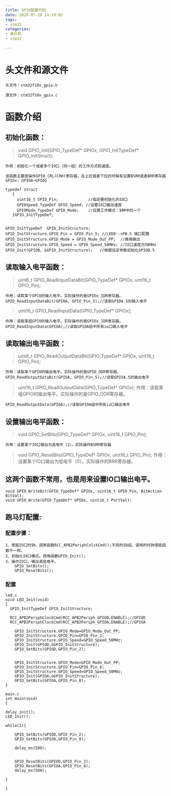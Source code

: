 ```yaml
---
title: GPIO配置代码
date: 2020-07-20 14:19:02
tags:
- stm32
categories:
- 单片机
- stm32

---
```


# 头文件和源文件 #

	头文件：stm32f10x_gpio.h
	
	源文件：stm32f10x_gpio.c

# 函数介绍 #

## 初始化函数： ##


> void GPIO_Init(GPIO_TypeDef* GPIOx, GPIO_InitTypeDef* GPIO_InitStruct);

	作用：初始化一个或者多个IO口（同一组）的工作方式和速度。
	
	该函数主要是操作GPIO_CRL(CRH)寄存器，在上拉或者下拉的时候有设置BSRR或者BRR寄存器 
    GPIOx: GPIOA~GPIOG

    typedef struct
       {
         uint16_t GPIO_Pin;             //指定要初始化的IO口         
         GPIOSpeed_TypeDef GPIO_Speed; //设置IO口输出速度
         GPIOMode_TypeDef GPIO_Mode;    //设置工作模式：8种中的一个
       }GPIO_InitTypeDef;


    GPIO_InitTypeDef  GPIO_InitStructure;
    GPIO_InitStructure.GPIO_Pin = GPIO_Pin_5; //LED0-->PB.5 端口配置
    GPIO_InitStructure.GPIO_Mode = GPIO_Mode_Out_PP;  //推挽输出
    GPIO_InitStructure.GPIO_Speed = GPIO_Speed_50MHz; //IO口速度为50MHz
    GPIO_Init(GPIOB, &GPIO_InitStructure);	 //根据设定参数初始化GPIOB.5

## 读取输入电平函数： ##

> uint8_t GPIO_ReadInputDataBit(GPIO_TypeDef* GPIOx, uint16_t GPIO_Pin);

	作用：读取某个GPIO的输入电平。实际操作的是GPIOx_IDR寄存器。
	GPIO_ReadInputDataBit(GPIOA, GPIO_Pin_5);//读取GPIOA.5的输入电平


> uint16_t GPIO_ReadInputData(GPIO_TypeDef* GPIOx);

	作用：读取某组GPIO的输入电平。实际操作的是GPIOx_IDR寄存器。
	GPIO_ReadInputData(GPIOA);//读取GPIOA组中所有io口输入电平

## 读取输出电平函数： ##

> uint8_t GPIO_ReadOutputDataBit(GPIO_TypeDef* GPIOx, uint16_t GPIO_Pin);

    作用：读取某个GPIO的输出电平。实际操作的是GPIO_ODR寄存器。
	GPIO_ReadOutputDataBit(GPIOA, GPIO_Pin_5);//读取GPIOA.5的输出电平

> uint16_t GPIO_ReadOutputData(GPIO_TypeDef* GPIOx);
	作用：读取某组GPIO的输出电平。实际操作的是GPIO_ODR寄存器。

	GPIO_ReadOutputData(GPIOA);//读取GPIOA组中所有io口输出电平

## 设置输出电平函数： ##

> void GPIO_SetBits(GPIO_TypeDef* GPIOx, uint16_t GPIO_Pin);

    作用：设置某个IO口输出为高电平（1）。实际操作BSRR寄存器

> void GPIO_ResetBits(GPIO_TypeDef* GPIOx, uint16_t GPIO_Pin);
    作用：设置某个IO口输出为低电平（0）。实际操作的BRR寄存器。

## 这两个函数不常用，也是用来设置IO口输出电平。 ##

	void GPIO_WriteBit(GPIO_TypeDef* GPIOx, uint16_t GPIO_Pin, BitAction BitVal);
	void GPIO_Write(GPIO_TypeDef* GPIOx, uint16_t PortVal);



## 跑马灯配置: ##

### 配置步骤： ###
	1、使能IO口时钟。调用函数RCC_APB2PeriphColckCmd();不同的IO组，调用的时钟使能函数不一样。
	2、初始化IO口模式。调用函数GPIO_Init();
	3、操作IO口，输出高低电平。
		GPIO_SetBits();
		GPIO_ResetBits();

### 配置 ###
	led.c
	void LED_Init(void)
	{
	  GPIO_InitTypeDef GPIO_InitStructure;
		
	  RCC_APB2PeriphClockCmd(RCC_APB2Periph_GPIOD,ENABLE);//GPIOD
	  RCC_APB2PeriphClockCmd(RCC_APB2Periph_GPIOA,ENABLE);//GPIOA
		
		GPIO_InitStructure.GPIO_Mode=GPIO_Mode_Out_PP;
		GPIO_InitStructure.GPIO_Pin=GPIO_Pin_2;
		GPIO_InitStructure.GPIO_Speed=GPIO_Speed_50MHz;
		GPIO_Init(GPIOD,&GPIO_InitStructure);
		GPIO_SetBits(GPIOD,GPIO_Pin_2);
		
		
		GPIO_InitStructure.GPIO_Mode=GPIO_Mode_Out_PP;
		GPIO_InitStructure.GPIO_Pin=GPIO_Pin_8;
		GPIO_InitStructure.GPIO_Speed=GPIO_Speed_50MHz;
		GPIO_Init(GPIOA,&GPIO_InitStructure);
		GPIO_SetBits(GPIOA,GPIO_Pin_8);
	}

	main.c
	int main(void)
	{
	 
	delay_init();
	LED_Init();
		
	while(1){
	
		GPIO_SetBits(GPIOD,GPIO_Pin_2);
		GPIO_SetBits(GPIOA,GPIO_Pin_8);
		
		delay_ms(500);
		
		
		GPIO_ResetBits(GPIOD,GPIO_Pin_2);
		GPIO_ResetBits(GPIOA,GPIO_Pin_8);
		delay_ms(500);
	
	}
	
	}

